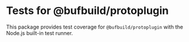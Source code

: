 # Tests for @bufbuild/protoplugin

This package provides test coverage for `@bufbuild/protoplugin` with the Node.js built-in test runner.
